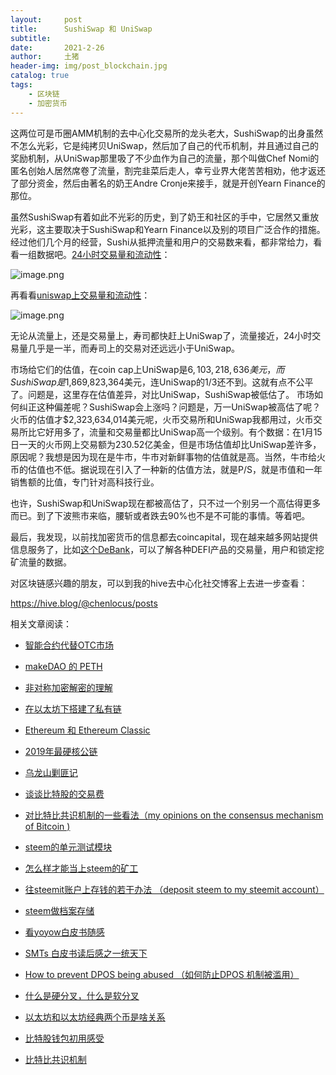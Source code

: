 ```yaml
---
layout:     post
title:      SushiSwap 和 UniSwap
subtitle:   
date:       2021-2-26
author:     土猪
header-img: img/post_blockchain.jpg
catalog: true
tags:
    - 区块链
    - 加密货币
---
```




这两位可是币圈AMM机制的去中心化交易所的龙头老大，SushiSwap的出身虽然不怎么光彩，它是纯拷贝UniSwap，然后加了自己的代币机制，并且通过自己的奖励机制，从UniSwap那里吸了不少血作为自己的流量，那个叫做Chef Nomi的匿名创始人居然席卷了流量，割完韭菜后走人，幸亏业界大佬苦苦相劝，他才返还了部分资金，然后由著名的奶王Andre Cronje来接手，就是开创Yearn Finance的那位。


虽然SushiSwap有着如此不光彩的历史，到了奶王和社区的手中，它居然又重放光彩，这主要取决于SushiSwap和Yearn  Finance以及别的项目广泛合作的措施。经过他们几个月的经营，Sushi从抵押流量和用户的交易数来看，都非常给力，看看一组数据吧。[24小时交易量和流动性](https://sushiswap.vision/home)：


![image.png](https://images.hive.blog/DQmcwCUvCW29TQqTcofiQzeiBHeZFDHy7Zy8b2whu1hBX5e/image.png)

再看看[uniswap上交易量和流动性](https://info.uniswap.org/home)：


![image.png](https://images.hive.blog/DQmeWh9VdRyhrN2cLuj3MZFPn7c6HXofL7gTXoqJXqQGPeS/image.png)

无论从流量上，还是交易量上，寿司都快赶上UniSwap了，流量接近，24小时交易量几乎是一半，而寿司上的交易对还远远小于UniSwap。


市场给它们的估值，在coin cap上UniSwap是$6,103,218,636美元，而SushiSwap是$1,869,823,364美元，连UniSwap的1/3还不到。这就有点不公平了。问题是，这里存在估值差异，对比UniSwap，SushiSwap被低估了。 市场如何纠正这种偏差呢？SushiSwap会上涨吗？问题是，万一UniSwap被高估了呢？ 火币的估值才$2,323,634,014美元呢，火币交易所和UniSwap我都用过，火币交易所比它好用多了，流量和交易量都比UniSwap高一个级别。有个数据：在1月15日一天的火币网上交易额为230.52亿美金，但是市场估值却比UniSwap差许多，原因呢？我想是因为现在是牛市，牛市对新鲜事物的估值就是高。当然，牛市给火币的估值也不低。据说现在引入了一种新的估值方法，就是P/S，就是市值和一年销售额的比值，专门针对高科技行业。


也许，SushiSwap和UniSwap现在都被高估了，只不过一个别另一个高估得更多而已。到了下波熊市来临，腰斩或者跌去90%也不是不可能的事情。等着吧。


最后，我发现，以前找加密货币的信息都去coincapital，现在越来越多网站提供信息服务了，比如[这个DeBank](https://debank.com/ranking/dex)，可以了解各种DEFI产品的交易量，用户和锁定挖矿流量的数据。

对区块链感兴趣的朋友，可以到我的hive去中心化社交博客上去进一步查看： 

https://hive.blog/@chenlocus/posts


相关文章阅读：

- [智能合约代替OTC市场](http://livinginau.life/2019/12/10/%E6%99%BA%E8%83%BD%E5%90%88%E7%BA%A6%E4%BB%A3%E6%9B%BFotc%E5%B8%82%E5%9C%BA/)

- [makeDAO 的 PETH](http://livinginau.life/2019/11/16/makeDAO_peth/)
  
- [非对称加密解密的理解](http://livinginau.life/2017/12/05/%E9%9D%9E%E5%AF%B9%E7%A7%B0%E5%8A%A0%E5%AF%86%E8%A7%A3%E5%AF%86%E7%9A%84%E7%90%86%E8%A7%A3/)
  
- 
  [在以太坊下搭建了私有链](http://livinginau.life/2017/12/05/%E5%9C%A8%E4%BB%A5%E5%A4%AA%E5%9D%8A%E4%B8%8B%E6%90%AD%E5%BB%BA%E4%BA%86%E7%A7%81%E6%9C%89%E9%93%BE/)

- 
  [Ethereum 和 Ethereum Classic](http://livinginau.life/2017/12/05/Ethereum-%E5%92%8C-Ethereum-Classic/)


- [2019年最硬核公链](http://livinginau.life/2020/01/12/%E8%B0%81%E6%98%AF2019%E5%B9%B4%E6%9C%80%E7%A1%AC%E6%A0%B8%E5%85%AC%E9%93%BE/)

- [乌龙山剿匪记](http://livinginau.life/2019/11/25/%E4%B9%8C%E9%BE%99%E5%B1%B1%E5%89%BF%E5%8C%AA%E8%AE%B0/)

- [谈谈比特股的交易费](http://livinginau.life/2019/11/16/bitshares-%E6%AF%94%E7%89%B9%E8%82%A1-%E7%9A%84%E4%BA%A4%E6%98%93%E8%B4%B9/)

- [对比特比共识机制的一些看法（my opinions on the consensus mechanism of Bitcoin )](http://livinginau.life/2019/03/05/%E5%AF%B9%E6%AF%94%E7%89%B9%E6%AF%94%E5%85%B1%E8%AF%86%E6%9C%BA%E5%88%B6%E7%9A%84%E4%B8%80%E4%BA%9B%E7%9C%8B%E6%B3%95/)

- [steem的单元测试模块](http://livinginau.life/2018/10/23/steem%E7%9A%84%E5%8D%95%E5%85%83%E6%B5%8B%E8%AF%95%E6%A8%A1%E5%9D%97/)

- [怎么样才能当上steem的矿工](http://livinginau.life/2018/10/20/%E6%80%8E%E4%B9%88%E6%A0%B7%E6%89%8D%E8%83%BD%E5%BD%93%E4%B8%8Asteem%E7%9A%84%E7%9F%BF%E5%B7%A5/)

- [往steemit账户上存钱的若干办法 （deposit steem to my steemit account）](http://livinginau.life/2018/10/20/%E5%BE%80steemit%E8%B4%A6%E6%88%B7%E4%B8%8A%E5%AD%98%E9%92%B1%E7%9A%84%E8%8B%A5%E5%B9%B2%E5%8A%9E%E6%B3%95/)

- [steem做档案存储](http://livinginau.life/2018/10/20/steem-%E5%81%9A%E6%A1%A3%E6%A1%88%E5%AD%98%E5%82%A8/)

- [看yoyow白皮书随感](http://livinginau.life/2018/01/16/%E7%9C%8Byoyow%E7%99%BD%E7%9A%AE%E4%B9%A6%E9%9A%8F%E6%84%9F/)

- [SMTs 白皮书读后感之一统天下](http://livinginau.life/2017/12/06/SMTs-%E7%99%BD%E7%9A%AE%E4%B9%A6%E8%AF%BB%E5%90%8E%E6%84%9F%E4%B9%8B%E4%B8%80%E7%BB%9F%E5%A4%A9%E4%B8%8B/)

- [How to prevent DPOS being abused （如何防止DPOS 机制被滥用）](http://livinginau.life/2017/12/05/%E5%A6%82%E4%BD%95%E9%98%B2%E6%AD%A2DPOS-%E6%9C%BA%E5%88%B6%E8%A2%AB%E6%BB%A5%E7%94%A8/)

- [什么是硬分叉，什么是软分叉](http://livinginau.life/2017/12/05/%E4%BB%80%E4%B9%88%E6%98%AF%E7%A1%AC%E5%88%86%E5%8F%89-%E4%BB%80%E4%B9%88%E6%98%AF%E8%BD%AF%E5%88%86%E5%8F%89/)

- [以太坊和以太坊经典两个币是啥关系](http://livinginau.life/2017/12/05/Ethereum-%E5%92%8C-Ethereum-Classic/)

- [比特股钱包初用感受](http://livinginau.life/2017/12/05/BTS%E5%88%9D%E7%94%A8%E6%84%9F%E5%8F%97/)

- [比特比共识机制](http://livinginau.life/2019/03/05/%E5%AF%B9%E6%AF%94%E7%89%B9%E6%AF%94%E5%85%B1%E8%AF%86%E6%9C%BA%E5%88%B6%E7%9A%84%E4%B8%80%E4%BA%9B%E7%9C%8B%E6%B3%95/)


